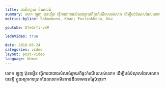 ```yaml
---
title: គោ​ពីរ​ក្បាល បំណុល​ធំ
summary: លោក ឡុញ ប៊ុនធឿន ​ធ្វើការ​ជា​ជាង​សំណង់​ឆ្ងាយ​ពី​ផ្ទះ​កំណើត​របស់​លោក ដើម្បី​បង់​បំណុល​ដែល​លោក​បាន​ខ្ចី ក្នុង​អត្រាការ​ប្រាក់​ដែល​លោក​មិន​ទាន់​ដឹង​ថា​មាន​តម្លៃ​ប៉ុន្មាន។
metrics-byline: Sokummono, Khan; Povleakhena, Nov

youtube: OfeGrfi-vmM

ledeVideo: true

date: 2018-06-24
categories: video
layout: post-video
language: khmer
---
```


លោក ឡុញ ប៊ុនធឿន ​ធ្វើការ​ជា​ជាង​សំណង់​ឆ្ងាយ​ពី​ផ្ទះ​កំណើត​របស់​លោក ដើម្បី​បង់​បំណុល​ដែល​លោក​បាន​ខ្ចី ក្នុង​អត្រាការ​ប្រាក់​ដែល​លោក​មិន​ទាន់​ដឹង​ថា​មាន​តម្លៃ​ប៉ុន្មាន។

